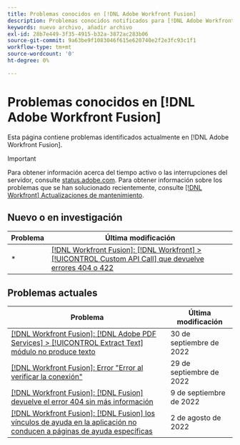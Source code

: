 ```yaml
---
title: Problemas conocidos en [!DNL Adobe Workfront Fusion]
description: Problemas conocidos notificados para [!DNL Adobe Workfront Fusion]
keywords: nuevo archivo, añadir archivo
exl-id: 28b7e449-3f35-4915-b32a-3872ac283b06
source-git-commit: 9a63be9f1083046f615e620740e2f2e3fc93c1f1
workflow-type: tm+mt
source-wordcount: '0'
ht-degree: 0%

---
```


# Problemas conocidos en [!DNL Adobe Workfront Fusion]

Esta página contiene problemas identificados actualmente en [!DNL Adobe Workfront Fusion].

>[!IMPORTANT]
>
>Para obtener información acerca del tiempo activo o las interrupciones del servidor, consulte [status.adobe.com](https://status.adobe.com). Para obtener información sobre los problemas que se han solucionado recientemente, consulte [[!DNL Workfront] Actualizaciones de mantenimiento](../maintenance/current-updates.md).

## Nuevo o en investigación

| **Problema** | **Última modificación** |
|-----------------------------------------------------------------------------------|-------------------|
* | [[!DNL Workfront Fusion]: [!DNL Workfront] >[!UICONTROL  Custom API Call] que devuelve errores 404 o 422](known-issues-workfront-fusion/fusion-api-reports-422-404-errors.md) | 3 de octubre de 2022 |

## Problemas actuales

| **Problema** | **Última modificación** |
|-----------------------------------------------------------------------------------|-------------------|
| [[!DNL Workfront Fusion]: [!DNL Adobe PDF Services] > [!UICONTROL Extract Text] módulo no produce texto](known-issues-workfront-fusion/fusion-pdf-extract-text.md) | 30 de septiembre de 2022 |
| [[!DNL Workfront Fusion]: Error &quot;Error al verificar la conexión&quot;](known-issues-workfront-fusion/fusion-401-error-must-reauthenicate-connection.md) | 29 de septiembre de 2022 |
| [[!DNL Workfront Fusion]: [!DNL Fusion] devuelve el error 404 sin más información](known-issues-workfront-fusion/fusion-404-error-no-description.md) | 9 de septiembre de 2022 |
| [[!DNL Workfront Fusion]: [!DNL Fusion] los vínculos de ayuda en la aplicación no conducen a páginas de ayuda específicas](known-issues-workfront-fusion/help-links-in-modules-not-working.md) | 2 de agosto de 2022 |
